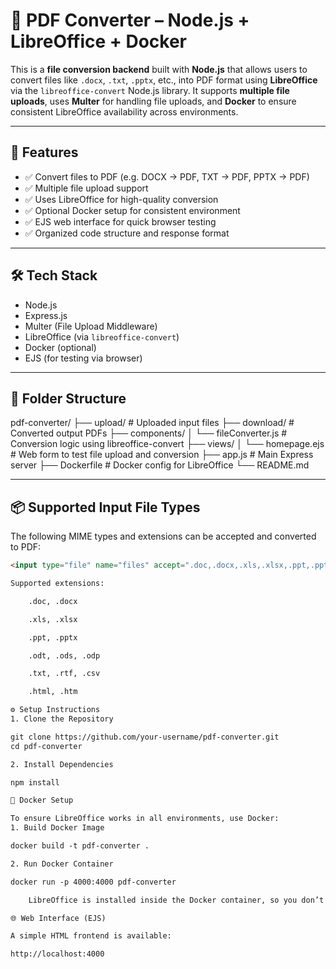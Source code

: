 # 📄 PDF Converter – Node.js + LibreOffice + Docker

This is a **file conversion backend** built with **Node.js** that allows users to convert files like `.docx`, `.txt`, `.pptx`, etc., into PDF format using **LibreOffice** via the `libreoffice-convert` Node.js library. It supports **multiple file uploads**, uses **Multer** for handling file uploads, and **Docker** to ensure consistent LibreOffice availability across environments.

---

## 🚀 Features

- ✅ Convert files to PDF (e.g. DOCX → PDF, TXT → PDF, PPTX → PDF)
- ✅ Multiple file upload support
- ✅ Uses LibreOffice for high-quality conversion
- ✅ Optional Docker setup for consistent environment
- ✅ EJS web interface for quick browser testing
- ✅ Organized code structure and response format

---

## 🛠 Tech Stack

- Node.js
- Express.js
- Multer (File Upload Middleware)
- LibreOffice (via `libreoffice-convert`)
- Docker (optional)
- EJS (for testing via browser)

---

## 📁 Folder Structure

pdf-converter/
├── upload/ # Uploaded input files
├── download/ # Converted output PDFs
├── components/
│ └── fileConverter.js # Conversion logic using libreoffice-convert
├── views/
│ └── homepage.ejs # Web form to test file upload and conversion
├── app.js # Main Express server
├── Dockerfile # Docker config for LibreOffice
└── README.md


---

## 📦 Supported Input File Types

The following MIME types and extensions can be accepted and converted to PDF:

```html
<input type="file" name="files" accept=".doc,.docx,.xls,.xlsx,.ppt,.pptx,.odt,.ods,.odp,.txt,.rtf,.html,.csv" multiple />

Supported extensions:

    .doc, .docx

    .xls, .xlsx

    .ppt, .pptx

    .odt, .ods, .odp

    .txt, .rtf, .csv

    .html, .htm

⚙️ Setup Instructions
1. Clone the Repository

git clone https://github.com/your-username/pdf-converter.git
cd pdf-converter

2. Install Dependencies

npm install

🐳 Docker Setup

To ensure LibreOffice works in all environments, use Docker:
1. Build Docker Image

docker build -t pdf-converter .

2. Run Docker Container

docker run -p 4000:4000 pdf-converter

    LibreOffice is installed inside the Docker container, so you don’t need to install it manually.

🌐 Web Interface (EJS)

A simple HTML frontend is available:

http://localhost:4000
